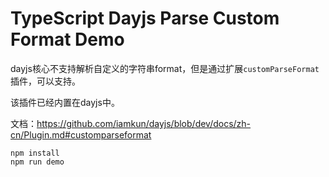 TypeScript Dayjs Parse Custom Format Demo
==========================================

dayjs核心不支持解析自定义的字符串format，但是通过扩展`customParseFormat`插件，可以支持。

该插件已经内置在dayjs中。

文档：https://github.com/iamkun/dayjs/blob/dev/docs/zh-cn/Plugin.md#customparseformat

```
npm install
npm run demo
```
